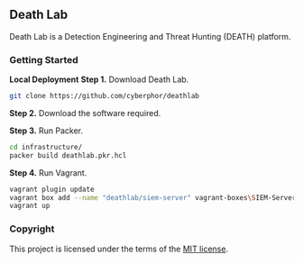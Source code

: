 ## Death Lab
Death Lab is a Detection Engineering and Threat Hunting (DEATH) platform. 

### Getting Started
**Local Deployment**
**Step 1.** Download Death Lab. 
```bash
git clone https://github.com/cyberphor/deathlab
```

**Step 2.** Download the software required. 

**Step 3.** Run Packer.
```bash
cd infrastructure/
packer build deathlab.pkr.hcl
```

**Step 4.** Run Vagrant.
```bash
vagrant plugin update
vagrant box add --name "deathlab/siem-server" vagrant-boxes\SIEM-Server.box --force
vagrant up
```

### Copyright
This project is licensed under the terms of the [MIT license](/LICENSE).
